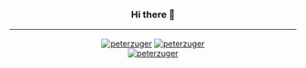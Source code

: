 <h3 align="center">Hi there 👋</h3>

---

<div align="center">
  <div>
    <a href="https://github.com/peterzuger"><img align="center" src="https://github-readme-stats.vercel.app/api?username=peterzuger&count_private=true&show_icons=true&include_all_commits=true&theme=gruvbox" alt="peterzuger"></a>
    <a href="https://github.com/peterzuger"><img align="center" src="https://github-readme-stats.vercel.app/api/top-langs/?username=peterzuger&show_icons=true&theme=gruvbox&langs_count=6&layout=compact" alt="peterzuger"></a>
  </div>
  <a href="https://github.com/peterzuger"><img align="center" src="https://github-profile-trophy.vercel.app/?username=peterzuger&theme=gruvbox&row=2&column=3" alt="peterzuger"></a>
</div>
